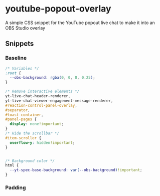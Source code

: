# youtube-popout-overlay
A simple CSS snippet for the YouTube popout live chat to make it into an OBS Studio overlay

## Snippets
### Baseline

```css
/* Variables */
:root {
  --obs-background: rgba(0, 0, 0, 0.25);
}

/* Remove interactive elements */
yt-live-chat-header-renderer,
yt-live-chat-viewer-engagement-message-renderer,
#reaction-control-panel-overlay,
#separator,
#toast-container,
#panel-pages {
  display: none!important;
}
/* Hide the scrollbar */
#item-scroller {
  overflow-y: hidden!important;
}


/* Background color */
html {
  --yt-spec-base-background: var(--obs-background)!important;
}
```


### Padding
```css
```
